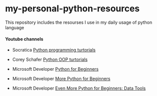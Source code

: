 # my-personal-python-resources
This repository includes the resourses I use in my daily usage of python language


#### Youtube channels

* Socratica [Python programming turtorials](https://www.youtube.com/playlist?list=PLi01XoE8jYohWFPpC17Z-wWhPOSuh8Er-)

* Corey Schafer [Python OOP turtorials](https://www.youtube.com/playlist?list=PL-osiE80TeTsqhIuOqKhwlXsIBIdSeYtc)

* Microsoft Developer [Python for Beginners](https://www.youtube.com/playlist?list=PLlrxD0HtieHhS8VzuMCfQD4uJ9yne1mE6)

* Microsoft Developer [More Python for Beginners](https://www.youtube.com/playlist?list=PLlrxD0HtieHiXd-nEby-TMCoUNwhbLUnj)

* Microsoft Developer [Even More Python for Beginners: Data Tools](https://www.youtube.com/playlist?list=PLlrxD0HtieHhHnCUVtR8UHS7eLl33zfJ-)
